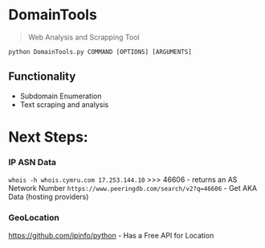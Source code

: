 # DomainTools
> Web Analysis and Scrapping Tool

 `python DomainTools.py COMMAND [OPTIONS] [ARGUMENTS]`

## Functionality
- Subdomain Enumeration
- Text scraping and analysis

# Next Steps:
### IP ASN Data
`whois -h whois.cymru.com 17.253.144.10` >>> 46606 - returns an AS Network Number
`https://www.peeringdb.com/search/v2?q=46606` - Get AKA Data (hosting providers)

### GeoLocation
https://github.com/ipinfo/python - Has a Free API for Location

